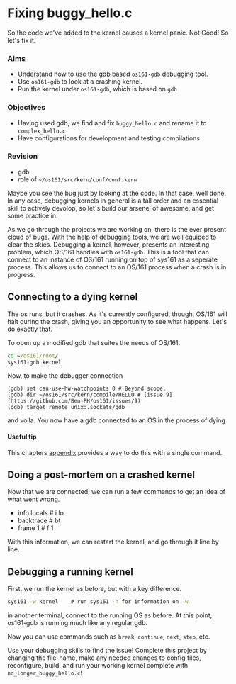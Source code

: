 # Fixing buggy_hello.c

So the code we've added to the kernel causes a kernel panic. Not Good! So let's fix it.

### Aims

* Understand how to use the gdb based `os161-gdb` debugging tool.
* Use `os161-gdb` to look at a crashing kernel.
* Run the kernel under `os161-gdb`, which is based on `gdb`

### Objectives

* Having used gdb, we find and fix `buggy_hello.c` and rename it to `complex_hello.c`
* Have configurations for development and testing compilations

### Revision

* gdb
* role of `~/os161/src/kern/conf/conf.kern`

Maybe you see the bug just by looking at the code. In that case, well done. In any case, debugging kernels in general is a tall order and an essential skill to actively devolop, so let's build our arsenel of awesome, and get some practice in.


As we go through the projects we are working on, there is the ever present cloud of bugs. With the help of debugging tools, we are well equiped to clear the skies. Debugging a kernel, however, presents an interesting problem, which OS/161 handles with `os161-gdb`. This is a tool that can connect to an instance of OS/161 running on top of sys161 as a seperate process. This allows us to connect to an OS/161 process when a crash is in progress.

## Connecting to a dying kernel

The os runs, but it crashes. As it's currently configured, though, OS/161 will halt during the crash, giving you an opportunity to see what happens. Let's do exactly that.

To open up a modified gdb that suites the needs of OS/161.
```cmd
cd ~/os161/root/
sys161-gdb kernel
```
 
Now, to make the debugger connection

``` gdb
(gdb) set can-use-hw-watchpoints 0 # Beyond scope.
(gdb) dir ~/os161/src/kern/compile/HELLO # [issue 9](https://github.com/Ben-PH/os161/issues/9)
(gdb) target remote unix:.sockets/gdb
```

and voila. You now have a gdb connected to an OS in the process of dying 
#### Useful tip
This chapters [appendix](./appendix.html) provides a way to do this with a single command.

## Doing a post-mortem on a crashed kernel

Now that we are connected, we can run a few commands to get an idea of what went wrong. 
* info locals   # i lo
* backtrace     # bt
* frame 1       # f 1

With this information, we can restart the kernel, and go through it line by line.

## Debugging a running kernel

First, we run the kernel as before, but with a key difference.
```cmd
sys161 -w kernel    # run sys161 -h for information on -w
```

in another terminal, connect to the running OS as before. At this point, os161-gdb is running much like any regular gdb.

Now you can use commands such as `break`, `continue`, `next`, `step`, etc. 

Use your debugging skills to find the issue! Complete this project by changing the file-name, make any needed changes to config files, reconfigure, build, and run your working kernel complete with `no_longer_buggy_hello.c`!
